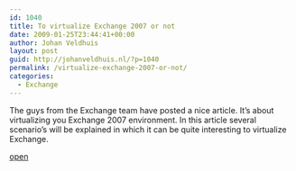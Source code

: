 ```yaml
---
id: 1040
title: To virtualize Exchange 2007 or not
date: 2009-01-25T23:44:41+00:00
author: Johan Veldhuis
layout: post
guid: http://johanveldhuis.nl/?p=1040
permalink: /virtualize-exchange-2007-or-not/
categories:
  - Exchange
---
```

The guys from the Exchange team have posted a nice article. It&#8217;s about virtualizing you Exchange 2007 environment. In this article several scenario&#8217;s will be explained in which it can be quite interesting to virtualize Exchange.

<a href="http://msexchangeteam.com/archive/2009/01/22/450463.aspx" target="_blank">open</a>